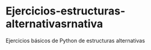 # Ejercicios-estructuras-alternativasrnativa
Ejercicios básicos de Python de estructuras alternativas 
